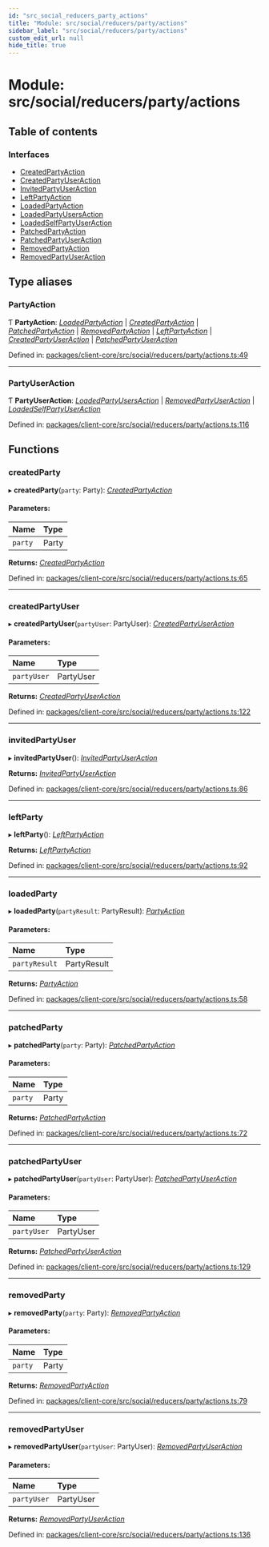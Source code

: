 ```yaml
---
id: "src_social_reducers_party_actions"
title: "Module: src/social/reducers/party/actions"
sidebar_label: "src/social/reducers/party/actions"
custom_edit_url: null
hide_title: true
---
```


# Module: src/social/reducers/party/actions

## Table of contents

### Interfaces

- [CreatedPartyAction](../interfaces/src_social_reducers_party_actions.createdpartyaction.md)
- [CreatedPartyUserAction](../interfaces/src_social_reducers_party_actions.createdpartyuseraction.md)
- [InvitedPartyUserAction](../interfaces/src_social_reducers_party_actions.invitedpartyuseraction.md)
- [LeftPartyAction](../interfaces/src_social_reducers_party_actions.leftpartyaction.md)
- [LoadedPartyAction](../interfaces/src_social_reducers_party_actions.loadedpartyaction.md)
- [LoadedPartyUsersAction](../interfaces/src_social_reducers_party_actions.loadedpartyusersaction.md)
- [LoadedSelfPartyUserAction](../interfaces/src_social_reducers_party_actions.loadedselfpartyuseraction.md)
- [PatchedPartyAction](../interfaces/src_social_reducers_party_actions.patchedpartyaction.md)
- [PatchedPartyUserAction](../interfaces/src_social_reducers_party_actions.patchedpartyuseraction.md)
- [RemovedPartyAction](../interfaces/src_social_reducers_party_actions.removedpartyaction.md)
- [RemovedPartyUserAction](../interfaces/src_social_reducers_party_actions.removedpartyuseraction.md)

## Type aliases

### PartyAction

Ƭ **PartyAction**: [*LoadedPartyAction*](../interfaces/src_social_reducers_party_actions.loadedpartyaction.md) \| [*CreatedPartyAction*](../interfaces/src_social_reducers_party_actions.createdpartyaction.md) \| [*PatchedPartyAction*](../interfaces/src_social_reducers_party_actions.patchedpartyaction.md) \| [*RemovedPartyAction*](../interfaces/src_social_reducers_party_actions.removedpartyaction.md) \| [*LeftPartyAction*](../interfaces/src_social_reducers_party_actions.leftpartyaction.md) \| [*CreatedPartyUserAction*](../interfaces/src_social_reducers_party_actions.createdpartyuseraction.md) \| [*PatchedPartyUserAction*](../interfaces/src_social_reducers_party_actions.patchedpartyuseraction.md)

Defined in: [packages/client-core/src/social/reducers/party/actions.ts:49](https://github.com/xr3ngine/xr3ngine/blob/a16a45d7e/packages/client-core/src/social/reducers/party/actions.ts#L49)

___

### PartyUserAction

Ƭ **PartyUserAction**: [*LoadedPartyUsersAction*](../interfaces/src_social_reducers_party_actions.loadedpartyusersaction.md) \| [*RemovedPartyUserAction*](../interfaces/src_social_reducers_party_actions.removedpartyuseraction.md) \| [*LoadedSelfPartyUserAction*](../interfaces/src_social_reducers_party_actions.loadedselfpartyuseraction.md)

Defined in: [packages/client-core/src/social/reducers/party/actions.ts:116](https://github.com/xr3ngine/xr3ngine/blob/a16a45d7e/packages/client-core/src/social/reducers/party/actions.ts#L116)

## Functions

### createdParty

▸ **createdParty**(`party`: Party): [*CreatedPartyAction*](../interfaces/src_social_reducers_party_actions.createdpartyaction.md)

#### Parameters:

Name | Type |
:------ | :------ |
`party` | Party |

**Returns:** [*CreatedPartyAction*](../interfaces/src_social_reducers_party_actions.createdpartyaction.md)

Defined in: [packages/client-core/src/social/reducers/party/actions.ts:65](https://github.com/xr3ngine/xr3ngine/blob/a16a45d7e/packages/client-core/src/social/reducers/party/actions.ts#L65)

___

### createdPartyUser

▸ **createdPartyUser**(`partyUser`: PartyUser): [*CreatedPartyUserAction*](../interfaces/src_social_reducers_party_actions.createdpartyuseraction.md)

#### Parameters:

Name | Type |
:------ | :------ |
`partyUser` | PartyUser |

**Returns:** [*CreatedPartyUserAction*](../interfaces/src_social_reducers_party_actions.createdpartyuseraction.md)

Defined in: [packages/client-core/src/social/reducers/party/actions.ts:122](https://github.com/xr3ngine/xr3ngine/blob/a16a45d7e/packages/client-core/src/social/reducers/party/actions.ts#L122)

___

### invitedPartyUser

▸ **invitedPartyUser**(): [*InvitedPartyUserAction*](../interfaces/src_social_reducers_party_actions.invitedpartyuseraction.md)

**Returns:** [*InvitedPartyUserAction*](../interfaces/src_social_reducers_party_actions.invitedpartyuseraction.md)

Defined in: [packages/client-core/src/social/reducers/party/actions.ts:86](https://github.com/xr3ngine/xr3ngine/blob/a16a45d7e/packages/client-core/src/social/reducers/party/actions.ts#L86)

___

### leftParty

▸ **leftParty**(): [*LeftPartyAction*](../interfaces/src_social_reducers_party_actions.leftpartyaction.md)

**Returns:** [*LeftPartyAction*](../interfaces/src_social_reducers_party_actions.leftpartyaction.md)

Defined in: [packages/client-core/src/social/reducers/party/actions.ts:92](https://github.com/xr3ngine/xr3ngine/blob/a16a45d7e/packages/client-core/src/social/reducers/party/actions.ts#L92)

___

### loadedParty

▸ **loadedParty**(`partyResult`: PartyResult): [*PartyAction*](src_social_reducers_party_actions.md#partyaction)

#### Parameters:

Name | Type |
:------ | :------ |
`partyResult` | PartyResult |

**Returns:** [*PartyAction*](src_social_reducers_party_actions.md#partyaction)

Defined in: [packages/client-core/src/social/reducers/party/actions.ts:58](https://github.com/xr3ngine/xr3ngine/blob/a16a45d7e/packages/client-core/src/social/reducers/party/actions.ts#L58)

___

### patchedParty

▸ **patchedParty**(`party`: Party): [*PatchedPartyAction*](../interfaces/src_social_reducers_party_actions.patchedpartyaction.md)

#### Parameters:

Name | Type |
:------ | :------ |
`party` | Party |

**Returns:** [*PatchedPartyAction*](../interfaces/src_social_reducers_party_actions.patchedpartyaction.md)

Defined in: [packages/client-core/src/social/reducers/party/actions.ts:72](https://github.com/xr3ngine/xr3ngine/blob/a16a45d7e/packages/client-core/src/social/reducers/party/actions.ts#L72)

___

### patchedPartyUser

▸ **patchedPartyUser**(`partyUser`: PartyUser): [*PatchedPartyUserAction*](../interfaces/src_social_reducers_party_actions.patchedpartyuseraction.md)

#### Parameters:

Name | Type |
:------ | :------ |
`partyUser` | PartyUser |

**Returns:** [*PatchedPartyUserAction*](../interfaces/src_social_reducers_party_actions.patchedpartyuseraction.md)

Defined in: [packages/client-core/src/social/reducers/party/actions.ts:129](https://github.com/xr3ngine/xr3ngine/blob/a16a45d7e/packages/client-core/src/social/reducers/party/actions.ts#L129)

___

### removedParty

▸ **removedParty**(`party`: Party): [*RemovedPartyAction*](../interfaces/src_social_reducers_party_actions.removedpartyaction.md)

#### Parameters:

Name | Type |
:------ | :------ |
`party` | Party |

**Returns:** [*RemovedPartyAction*](../interfaces/src_social_reducers_party_actions.removedpartyaction.md)

Defined in: [packages/client-core/src/social/reducers/party/actions.ts:79](https://github.com/xr3ngine/xr3ngine/blob/a16a45d7e/packages/client-core/src/social/reducers/party/actions.ts#L79)

___

### removedPartyUser

▸ **removedPartyUser**(`partyUser`: PartyUser): [*RemovedPartyUserAction*](../interfaces/src_social_reducers_party_actions.removedpartyuseraction.md)

#### Parameters:

Name | Type |
:------ | :------ |
`partyUser` | PartyUser |

**Returns:** [*RemovedPartyUserAction*](../interfaces/src_social_reducers_party_actions.removedpartyuseraction.md)

Defined in: [packages/client-core/src/social/reducers/party/actions.ts:136](https://github.com/xr3ngine/xr3ngine/blob/a16a45d7e/packages/client-core/src/social/reducers/party/actions.ts#L136)
